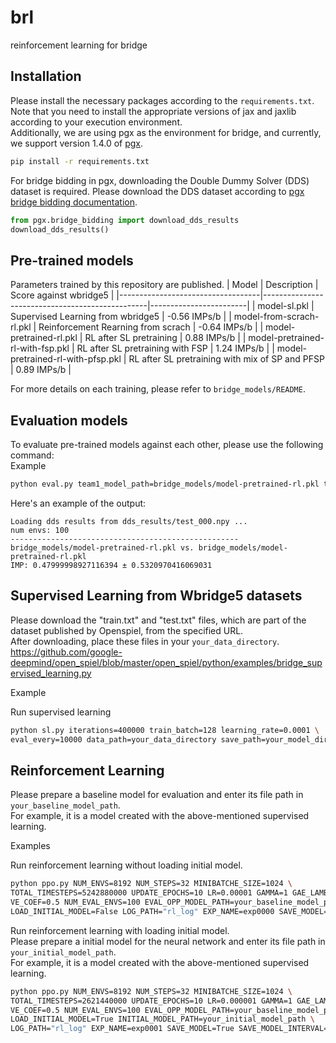 # brl
reinforcement learning for bridge

## Installation
Please install the necessary packages according to the `requirements.txt`.  
Note that you need to install the appropriate versions of jax and jaxlib according to your execution environment.  
Additionally, we are using pgx as the environment for bridge, and currently, we support version 1.4.0 of [pgx](https://github.com/sotetsuk/pgx). 
```bash
pip install -r requirements.txt
```
For bridge bidding in pgx, downloading the Double Dummy Solver (DDS) dataset is required. Please download the DDS dataset according to [pgx bridge bidding documentation](https://github.com/sotetsuk/pgx/blob/main/docs/bridge_bidding.md).
```py
from pgx.bridge_bidding import download_dds_results
download_dds_results()
```

## Pre-trained models
Parameters trained by this repository are published. 
| Model                             | Description                                     | Score against wbridge5 |
|-----------------------------------|-------------------------------------------------|------------------------|
| model-sl.pkl                      | Supervised Learning from wbridge5               | -0.56 IMPs/b           |
| model-from-scrach-rl.pkl          | Reinforcement Rearning from scrach              | -0.64 IMPs/b           |
| model-pretrained-rl.pkl           | RL after SL pretraining                         |  0.88 IMPs/b           |
| model-pretrained-rl-with-fsp.pkl  | RL after SL pretraining with FSP                |  1.24 IMPs/b           |
| model-pretrained-rl-with-pfsp.pkl | RL after SL pretraining with mix of SP and PFSP |  0.89 IMPs/b           |

For more details on each training, please refer to `bridge_models/README`.
## Evaluation models
To evaluate pre-trained models against each other, please use the following command:  
Example
```bash
python eval.py team1_model_path=bridge_models/model-pretrained-rl.pkl team2_model_path=bridge_models/model-sl.pkl num_eval_envs=100
```

Here's an example of the output:
```
Loading dds results from dds_results/test_000.npy ...
num envs: 100
---------------------------------------------------
bridge_models/model-pretrained-rl.pkl vs. bridge_models/model-pretrained-rl.pkl
IMP: 0.47999998927116394 ± 0.5320970416069031
```

## Supervised Learning from Wbridge5 datasets
Please download the "train.txt" and "test.txt" files, which are part of the dataset published by Openspiel, from the specified URL.  
After downloading, place these files in your `your_data_directory`.  
https://github.com/google-deepmind/open_spiel/blob/master/open_spiel/python/examples/bridge_supervised_learning.py

Example  

Run supervised learning
```bash
python sl.py iterations=400000 train_batch=128 learning_rate=0.0001 \
eval_every=10000 data_path=your_data_directory save_path=your_model_directory
```


## Reinforcement Learning
Please prepare a baseline model for evaluation and enter its file path in `your_baseline_model_path`.  
For example, it is a model created with the above-mentioned supervised learning. 

Examples  
  
Run reinforcement learning without loading initial model.

```bash
python ppo.py NUM_ENVS=8192 NUM_STEPS=32 MINIBATCHE_SIZE=1024 \
TOTAL_TIMESTEPS=5242880000 UPDATE_EPOCHS=10 LR=0.00001 GAMMA=1 GAE_LAMBDA=0.95 ENT_COEF=0.001 \
VE_COEF=0.5 NUM_EVAL_ENVS=100 EVAL_OPP_MODEL_PATH=your_baseline_model_path NUM_EVAL_STEP=10 \
LOAD_INITIAL_MODEL=False LOG_PATH="rl_log" EXP_NAME=exp0000 SAVE_MODEL=True SAVE_MODEL_INTERVAL=100
```

Run reinforcement learning with loading initial model.  
Please prepare a initial model for the neural network and enter its file path in `your_initial_model_path`.  
For example, it is a model created with the above-mentioned supervised learning.

```bash
python ppo.py NUM_ENVS=8192 NUM_STEPS=32 MINIBATCHE_SIZE=1024 \
TOTAL_TIMESTEPS=2621440000 UPDATE_EPOCHS=10 LR=0.000001 GAMMA=1 GAE_LAMBDA=0.95 ENT_COEF=0.001 \
VE_COEF=0.5 NUM_EVAL_ENVS=100 EVAL_OPP_MODEL_PATH=your_baseline_model_path NUM_EVAL_STEP=10 \
LOAD_INITIAL_MODEL=True INITIAL_MODEL_PATH=your_initial_model_path \
LOG_PATH="rl_log" EXP_NAME=exp0001 SAVE_MODEL=True SAVE_MODEL_INTERVAL=100
```
